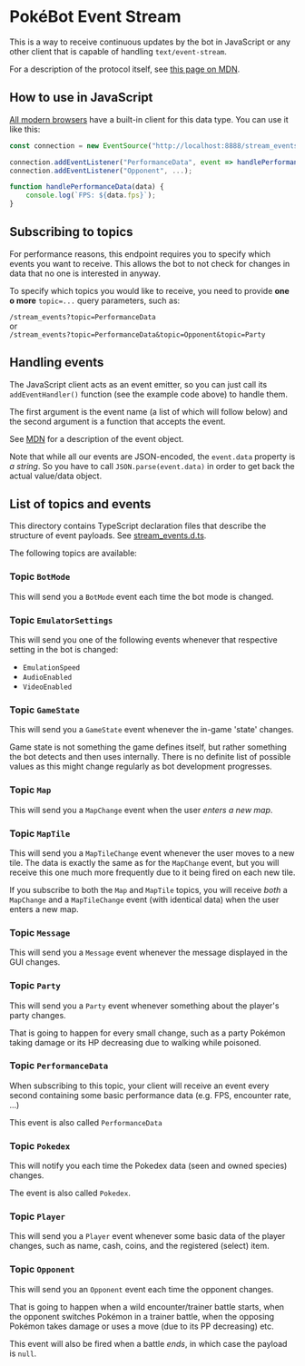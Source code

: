 PokéBot Event Stream
=====================

This is a way to receive continuous updates by the bot in JavaScript
or any other client that is capable of handling `text/event-stream`.

For a description of the protocol itself, see 
[this page on MDN](https://developer.mozilla.org/en-US/docs/Web/API/Server-sent_events/Using_server-sent_events#event_stream_format).

## How to use in JavaScript

[All modern browsers](https://caniuse.com/eventsource) have a built-in
client for this data type. You can use it like this:

```javascript
const connection = new EventSource("http://localhost:8888/stream_events?topic=...&topic=...");

connection.addEventListener("PerformanceData", event => handlePerformanceData(JSON.parse(event.data)));
connection.addEventListener("Opponent", ...);

function handlePerformanceData(data) {
    console.log(`FPS: ${data.fps}`);
}
```

## Subscribing to topics

For performance reasons, this endpoint requires you to specify which
events you want to receive. This allows the bot to not check for changes
in data that no one is interested in anyway.

To specify which topics you would like to receive, you need to provide
**one o more** `topic=...` query parameters, such as:

`/stream_events?topic=PerformanceData`  
or  
`/stream_events?topic=PerformanceData&topic=Opponent&topic=Party`

## Handling events

The JavaScript client acts as an event emitter, so you can just call its
`addEventHandler()` function (see the example code above) to handle them.

The first argument is the event name (a list of which will follow below)
and the second argument is a function that accepts the event.

See [MDN](https://developer.mozilla.org/en-US/docs/Web/API/EventSource/message_event)
for a description of the event object.

Note that while all our events are JSON-encoded, the `event.data` property
is _a string_. So you have to call `JSON.parse(event.data)` in order to get
back the actual value/data object.

## List of topics and events

This directory contains TypeScript declaration files that describe the
structure of event payloads. See [stream_events.d.ts](stream_events.d.ts).

The following topics are available:

### Topic `BotMode`

This will send you a `BotMode` event each time the bot mode is changed.


### Topic `EmulatorSettings`

This will send you one of the following events whenever that respective
setting in the bot is changed:

- `EmulationSpeed`
- `AudioEnabled`
- `VideoEnabled`


### Topic `GameState`

This will send you a `GameState` event whenever the in-game 'state' changes.

Game state is not something the game defines itself, but rather something the
bot detects and then uses internally. There is no definite list of possible
values as this might change regularly as bot development progresses.


### Topic `Map`

This will send you a `MapChange` event when the user _enters a new map_.


### Topic `MapTile`

This will send you a `MapTileChange` event whenever the user moves to a new
tile. The data is exactly the same as for the `MapChange` event, but you will
receive this one much more frequently due to it being fired on each new tile.

If you subscribe to both the `Map` and `MapTile` topics, you will receive _both_
a `MapChange` and a `MapTileChange` event (with identical data) when the user
enters a new map.


### Topic `Message`

This will send you a `Message` event whenever the message displayed in the GUI
changes.


### Topic `Party`

This will send you a `Party` event whenever something about the player's party
changes.

That is going to happen for every small change, such as a party Pokémon taking
damage or its HP decreasing due to walking while poisoned.


### Topic `PerformanceData`

When subscribing to this topic, your client will receive an event every
second containing some basic performance data (e.g. FPS, encounter rate, ...)

This event is also called `PerformanceData`


### Topic `Pokedex`

This will notify you each time the Pokedex data (seen and owned species)
changes.

The event is also called `Pokedex`.


### Topic `Player`

This will send you a `Player` event whenever some basic data of the player
changes, such as name, cash, coins, and the registered (select) item.


### Topic `Opponent`

This will send you an `Opponent` event each time the opponent changes.

That is going to happen when a wild encounter/trainer battle starts, when 
the opponent switches Pokémon in a trainer battle, when the opposing Pokémon
takes damage or uses a move (due to its PP decreasing) etc.

This event will also be fired when a battle _ends_, in which case the payload
is `null`.

